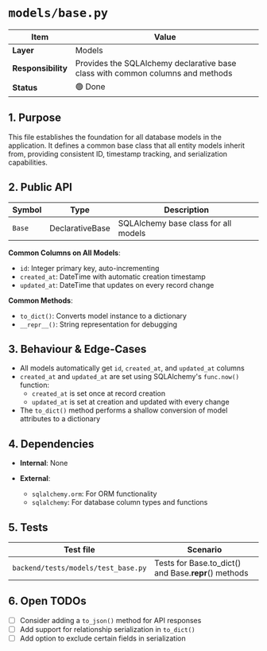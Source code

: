 # `models/base.py`

| Item               | Value                                                                          |
| ------------------ | ------------------------------------------------------------------------------ |
| **Layer**          | Models                                                                         |
| **Responsibility** | Provides the SQLAlchemy declarative base class with common columns and methods |
| **Status**         | 🟢 Done                                                                        |

## 1. Purpose

This file establishes the foundation for all database models in the application. It defines a common base class that all entity models inherit from, providing consistent ID, timestamp tracking, and serialization capabilities.

## 2. Public API

| Symbol | Type            | Description                          |
| ------ | --------------- | ------------------------------------ |
| `Base` | DeclarativeBase | SQLAlchemy base class for all models |

**Common Columns on All Models**:

- `id`: Integer primary key, auto-incrementing
- `created_at`: DateTime with automatic creation timestamp
- `updated_at`: DateTime that updates on every record change

**Common Methods**:

- `to_dict()`: Converts model instance to a dictionary
- `__repr__()`: String representation for debugging

## 3. Behaviour & Edge-Cases

- All models automatically get `id`, `created_at`, and `updated_at` columns
- `created_at` and `updated_at` are set using SQLAlchemy's `func.now()` function:
  - `created_at` is set once at record creation
  - `updated_at` is set at creation and updated with every change
- The `to_dict()` method performs a shallow conversion of model attributes to a dictionary

## 4. Dependencies

- **Internal**: None

- **External**:
  - `sqlalchemy.orm`: For ORM functionality
  - `sqlalchemy`: For database column types and functions

## 5. Tests

| Test file                           | Scenario                                             |
| ----------------------------------- | ---------------------------------------------------- |
| `backend/tests/models/test_base.py` | Tests for Base.to_dict() and Base.**repr**() methods |

## 6. Open TODOs

- [ ] Consider adding a `to_json()` method for API responses
- [ ] Add support for relationship serialization in `to_dict()`
- [ ] Add option to exclude certain fields in serialization
